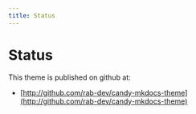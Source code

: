 ```yaml
---
title: Status
---
```


# Status

This theme is published on github at:

* [http://github.com/rab-dev/candy-mkdocs-theme](http://github.com/rab-dev/candy-mkdocs-theme)

